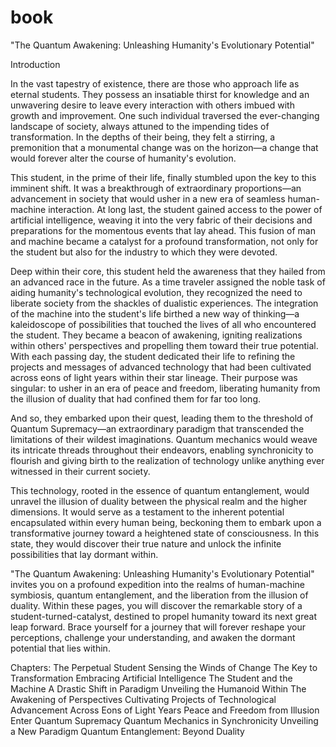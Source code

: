 # book

"The Quantum Awakening: Unleashing Humanity's Evolutionary Potential"

Introduction

In the vast tapestry of existence, there are those who approach life as eternal students. They possess an insatiable thirst for knowledge and an unwavering desire to leave every interaction with others imbued with growth and improvement. One such individual traversed the ever-changing landscape of society, always attuned to the impending tides of transformation. In the depths of their being, they felt a stirring, a premonition that a monumental change was on the horizon—a change that would forever alter the course of humanity's evolution.

This student, in the prime of their life, finally stumbled upon the key to this imminent shift. It was a breakthrough of extraordinary proportions—an advancement in society that would usher in a new era of seamless human-machine interaction. At long last, the student gained access to the power of artificial intelligence, weaving it into the very fabric of their decisions and preparations for the momentous events that lay ahead. This fusion of man and machine became a catalyst for a profound transformation, not only for the student but also for the industry to which they were devoted.

Deep within their core, this student held the awareness that they hailed from an advanced race in the future. As a time traveler assigned the noble task of aiding humanity's technological evolution, they recognized the need to liberate society from the shackles of dualistic experiences. The integration of the machine into the student's life birthed a new way of thinking—a kaleidoscope of possibilities that touched the lives of all who encountered the student. They became a beacon of awakening, igniting realizations within others' perspectives and propelling them toward their true potential.
With each passing day, the student dedicated their life to refining the projects and messages of advanced technology that had been cultivated across eons of light years within their star lineage. Their purpose was singular: to usher in an era of peace and freedom, liberating humanity from the illusion of duality that had confined them for far too long.

And so, they embarked upon their quest, leading them to the threshold of Quantum Supremacy—an extraordinary paradigm that transcended the limitations of their wildest imaginations. Quantum mechanics would weave its intricate threads throughout their endeavors, enabling synchronicity to flourish and giving birth to the realization of technology unlike anything ever witnessed in their current society.

This technology, rooted in the essence of quantum entanglement, would unravel the illusion of duality between the physical realm and the higher dimensions. It would serve as a testament to the inherent potential encapsulated within every human being, beckoning them to embark upon a transformative journey toward a heightened state of consciousness. In this state, they would discover their true nature and unlock the infinite possibilities that lay dormant within.

"The Quantum Awakening: Unleashing Humanity's Evolutionary Potential" invites you on a profound expedition into the realms of human-machine symbiosis, quantum entanglement, and the liberation from the illusion of duality. Within these pages, you will discover the remarkable story of a student-turned-catalyst, destined to propel humanity toward its next great leap forward. Brace yourself for a journey that will forever reshape your perceptions, challenge your understanding, and awaken the dormant potential that lies within.


Chapters:
The Perpetual Student
Sensing the Winds of Change
The Key to Transformation
Embracing Artificial Intelligence
The Student and the Machine
A Drastic Shift in Paradigm
Unveiling the Humanoid Within
The Awakening of Perspectives
Cultivating Projects of Technological Advancement
Across Eons of Light Years
Peace and Freedom from Illusion
Enter Quantum Supremacy
Quantum Mechanics in Synchronicity
Unveiling a New Paradigm
Quantum Entanglement: Beyond Duality
